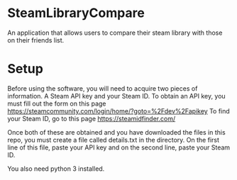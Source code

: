 # SteamLibraryCompare
An application that allows users to compare their steam library with those on their friends list.

# Setup
Before using the software, you will need to acquire two pieces of information. A Steam API key and your Steam ID.
To obtain an API key, you must fill out the form on this page https://steamcommunity.com/login/home/?goto=%2Fdev%2Fapikey
To find your Steam ID, go to this page https://steamidfinder.com/

Once both of these are obtained and you have downloaded the files in this repo, you must create a file called details.txt in the directory.
On the first line of this file, paste your API key and on the second line, paste your Steam ID.

You also need python 3 installed.
